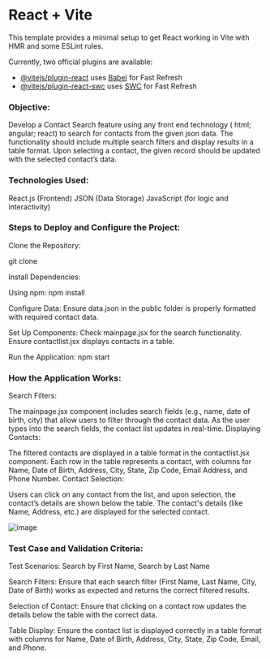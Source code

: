 # React + Vite

This template provides a minimal setup to get React working in Vite with HMR and some ESLint rules.

Currently, two official plugins are available:

- [@vitejs/plugin-react](https://github.com/vitejs/vite-plugin-react/blob/main/packages/plugin-react/README.md) uses [Babel](https://babeljs.io/) for Fast Refresh
- [@vitejs/plugin-react-swc](https://github.com/vitejs/vite-plugin-react-swc) uses [SWC](https://swc.rs/) for Fast Refresh


### Objective:
Develop a Contact Search feature using any front end technology ( html; angular; react) to search for contacts from the given json data. The functionality should include multiple search filters and display results in a table format. Upon selecting a contact, the given record should be updated with the selected contact’s data.

### Technologies Used:
React.js (Frontend)
JSON (Data Storage)
JavaScript (for logic and interactivity)

### Steps to Deploy and Configure the Project:
Clone the Repository:

git clone <repository-url>

Install Dependencies:

Using npm: npm install

Configure Data:
Ensure data.json in the public folder is properly formatted with required contact data.

Set Up Components:
Check mainpage.jsx for the search functionality.
Ensure contactlist.jsx displays contacts in a table.

Run the Application:
npm start

### How the Application Works:
Search Filters:

The mainpage.jsx component includes search fields (e.g., name, date of birth, city) that allow users to filter through the contact data.
As the user types into the search fields, the contact list updates in real-time.
Displaying Contacts:

The filtered contacts are displayed in a table format in the contactlist.jsx component.
Each row in the table represents a contact, with columns for Name, Date of Birth, Address, City, State, Zip Code, Email Address, and Phone Number.
Contact Selection:

Users can click on any contact from the list, and upon selection, the contact’s details are shown below the table.
The contact's details (like Name, Address, etc.) are displayed for the selected contact.


![image](https://github.com/user-attachments/assets/36365d7d-77be-48f6-ac1e-41786cb8ce9c)

### Test Case and Validation Criteria:

Test Scenarios: Search by First Name, Search by Last Name

Search Filters: Ensure that each search filter (First Name, Last Name, City, Date of Birth) works as expected and returns the correct filtered results.

Selection of Contact: Ensure that clicking on a contact row updates the details below the table with the correct data.

Table Display: Ensure the contact list is displayed correctly in a table format with columns for Name, Date of Birth, Address, City, State, Zip Code, Email, and Phone.

